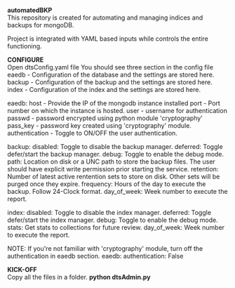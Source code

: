 <b>automatedBKP</b><br>
This repository is created for automating and managing indices and backups for mongoDB.

Project is integrated with YAML based inputs while controls the entire functioning.

<b>CONFIGURE</b><br>
  Open dtsConfig.yaml file
  You should see three section in the config file
  eaedb - Configuration of the database and the settings are stored here.
  backup - Configuration of the backup and the settings are stored here.
  index - Configuration of the index and the settings are stored here.
  
  eaedb:
    host - Provide the IP of the mongodb instance installed
    port - Port number on which the instance is hosted.
    user - username for authentication
    passwd - password encrypted using python module 'cryptography'
    pass_key - password key created using 'cryptography' module.
    authentication - Toggle to ON/OFF the user authentication.

  backup:
    disabled: Toggle to disable the backup manager.
    deferred: Toggle defer/start the backup manager.
    debug: Toggle to enable the debug mode.
    path: Location on disk or a UNC path to store the backup files. The user should have explicit write permission prior starting the service.
    retention: Number of latest active rentention sets to store on disk. Other sets will be purged once they expire.
    frequency: Hours of the day to execute the backup. Follow 24-Clock format.
    day_of_week: Week number to execute the report.

  index:
    disabled: Toggle to disable the index manager.
    deferred: Toggle defer/start the index manager.
    debug: Toggle to enable the debug mode.
    stats: Get stats to collections for future review.
    day_of_week: Week number to execute the report.

NOTE: If you're not familiar with 'cryptography' module, turn off the authentication in eaedb section.
  eaedb:
    authentication: False

<b>KICK-OFF</b><br>
  Copy all the files in a folder.
  <b>python dtsAdmin.py</b>
  
  
